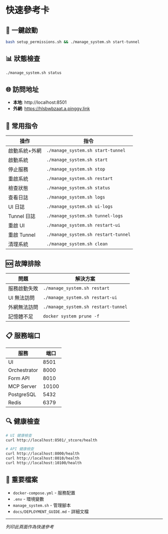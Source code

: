 # 快速參考卡

## 🚀 一鍵啟動
```bash
bash setup_permissions.sh && ./manage_system.sh start-tunnel
```

## 📊 狀態檢查
```bash
./manage_system.sh status
```

## 🌐 訪問地址
- **本地**: http://localhost:8501
- **外網**: https://hlsbwbzaat.a.pinggy.link

## 🔧 常用指令

| 操作 | 指令 |
|------|------|
| 啟動系統+外網 | `./manage_system.sh start-tunnel` |
| 啟動系統 | `./manage_system.sh start` |
| 停止服務 | `./manage_system.sh stop` |
| 重啟系統 | `./manage_system.sh restart` |
| 檢查狀態 | `./manage_system.sh status` |
| 查看日誌 | `./manage_system.sh logs` |
| UI 日誌 | `./manage_system.sh ui-logs` |
| Tunnel 日誌 | `./manage_system.sh tunnel-logs` |
| 重啟 UI | `./manage_system.sh restart-ui` |
| 重啟 Tunnel | `./manage_system.sh restart-tunnel` |
| 清理系統 | `./manage_system.sh clean` |

## 🆘 故障排除

| 問題 | 解決方案 |
|------|----------|
| 服務啟動失敗 | `./manage_system.sh restart` |
| UI 無法訪問 | `./manage_system.sh restart-ui` |
| 外網無法訪問 | `./manage_system.sh restart-tunnel` |
| 記憶體不足 | `docker system prune -f` |

## 📋 服務端口

| 服務 | 端口 |
|------|------|
| UI | 8501 |
| Orchestrator | 8000 |
| Form API | 8010 |
| MCP Server | 10100 |
| PostgreSQL | 5432 |
| Redis | 6379 |

## 🔍 健康檢查

```bash
# UI 健康檢查
curl http://localhost:8501/_stcore/health

# API 健康檢查
curl http://localhost:8000/health
curl http://localhost:8010/health
curl http://localhost:10100/health
```

## 📁 重要檔案

- `docker-compose.yml` - 服務配置
- `.env` - 環境變數
- `manage_system.sh` - 管理腳本
- `docs/DEPLOYMENT_GUIDE.md` - 詳細文檔

---

*列印此頁面作為快速參考*